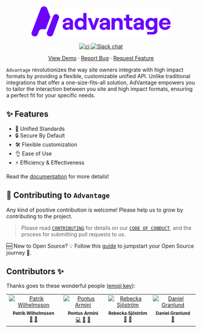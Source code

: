 <br>

<p align="center" style="margin-bottom: 15px;">
    <picture>
      <img src="./www/public/logo/advantage-logo.svg" height="80">
  </picture>
</p>

<p align="center">
  <a href="https://github.com/get-advantage/advantage/actions/workflows/www.yml">
    <img src="https://github.com/get-advantage/advantage/actions/workflows/www.yml/badge.svg" alt="ci" />
  </a>
  <a href="https://join.slack.com/t/get-advantage/shared_invite/zt-2gy6c4z4m-4~pIuwRfe8eqPM5H7iV9MQ">
    <img src="https://img.shields.io/badge/chat-slack-blue?style=flat&logo=slack" alt="Slack chat">
  </a>
</p>
<p align="center">
    <a href="https://stackblitz.com/github/get-advantage/advantage/tree/main?file=playground%2Fgpt%2Findex.html" target="blank">View Demo</a>
    ·
    <a href="https://github.com/get-advantage/advantage/issues/new/choose">Report Bug</a>
    ·
    <a href="https://github.com/get-advantage/advantage/issues/new/choose">Request Feature</a>
</p>

`Advantage` revolutionizes the way site owners integrate with high impact formats by providing a flexible, customizable unified API. Unlike traditional integrations that offer a one-size-fits-all solution, AdVantage empowers you to tailor the interaction between you site and high impact formats, ensuring a perfect fit for your specific needs.

## ✨ Features

-   📐 Unified Standards
-   🔒 Secure By Default
-   🛠 Flexible customization
-   👌 Ease of Use
-   ⚡️ Efficiency & Effectiveness

Read the [documentation](https://get-advantage.org) for more details!

## 🤝 Contributing to `Advantage`

Any kind of positive contribution is welcome! Please help us to grow by contributing to the project.

> Please read [`CONTRIBUTING`](CONTRIBUTING.md) for details on our [`CODE OF CONDUCT`](CODE_OF_CONDUCT.md), and the process for submitting pull requests to us.

🆕 New to Open Source? 💡 Follow this [guide](https://opensource.guide/how-to-contribute/) to jumpstart your Open Source journey 🚀.

## Contributors ✨

Thanks goes to these wonderful people ([emoji key](https://allcontributors.org/docs/en/emoji-key)):

<!-- ALL-CONTRIBUTORS-LIST:START - Do not remove or modify this section -->
<!-- prettier-ignore-start -->
<!-- markdownlint-disable -->
<table>
  <tbody>
    <tr>
      <td align="center" valign="top" width="14.28%"><a href="https://github.com/pattan"><img src="https://avatars.githubusercontent.com/u/1073964?v=4?s=100" width="100px;" alt="Patrik Wilhelmsson"/><br /><sub><b>Patrik Wilhelmsson</b></sub></a><br /><a href="#doc-pattan" title="Documentation">📖</a> <a href="#ideas-pattan" title="Ideas, Planning, & Feedback">🤔</a></td>
      <td align="center" valign="top" width="14.28%"><a href="https://github.com/pontusarmini"><img src="https://avatars.githubusercontent.com/u/4329077?v=4?s=100" width="100px;" alt="Pontus Armini"/><br /><sub><b>Pontus Armini</b></sub></a><br /><a href="#code-pontusarmini" title="Code">💻</a> <a href="#doc-pontusarmini" title="Documentation">📖</a> <a href="#ideas-pontusarmini" title="Ideas, Planning, & Feedback">🤔</a></td>
      <td align="center" valign="top" width="14.28%"><a href="https://github.com/rebeckasjostrom1"><img src="https://avatars.githubusercontent.com/u/73482574?v=4?s=100" width="100px;" alt="Rebecka Sjöström"/><br /><sub><b>Rebecka Sjöström</b></sub></a><br /><a href="#doc-rebeckasjostrom1" title="Documentation">📖</a> <a href="#ideas-rebeckasjostrom1" title="Ideas, Planning, & Feedback">🤔</a></td>
      <td align="center" valign="top" width="14.28%"><a href="https://github.com/dsoohn"><img src="https://avatars.githubusercontent.com/u/27854867?v=4?s=100" width="100px;" alt="Daniel Granlund"/><br /><sub><b>Daniel Granlund</b></sub></a><br /><a href="#design-dsoohn" title="Design">🎨</a></td>
    </tr>
  </tbody>
</table>

<!-- markdownlint-restore -->
<!-- prettier-ignore-end -->

<!-- ALL-CONTRIBUTORS-LIST:END -->
